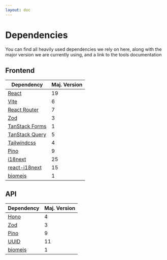 ```yaml
---
layout: doc
---
```


# Dependencies

You can find all heavily used dependencies we rely on here, along with the major version we are currently using, and a link to the tools documentation

## Frontend

| Dependency                                                    | Maj. Version  |
| ------------------------------------------------------------- | ------------- |
| [React](https://react.dev)                                    | 19            |
| [Vite](https://vite.dev)                                      | 6             |
| [React Router](https://reactrouter.com)                       | 7             |
| [Zod](https://zod.dev)                                        | 3             |
| [TanStack Forms](https://tanstack.com/form/latest)            | 1             |
| [TanStack Query](https://tanstack.com/query/latest)           | 5             |
| [Tailwindcss](https://tailwindcss.com)                        | 4             |
| [Pino](https://getpino.io)                                    | 9             |
| [i18next](https://www.i18next.com)                            | 25            |
| [react-i18next](https://react.i18next.com)                    | 15            |
| [biomejs](https://biomejs.dev)                                | 1             |


## API

| Dependency                                                    | Maj. Version  |
| ------------------------------------------------------------- | ------------- |
| [Hono](https://hono.dev)                                      | 4             |
| [Zod](https://zod.dev)                                        | 3             |
| [Pino](https://getpino.io)                                    | 9             |
| [UUID](https://github.com/uuidjs/uuid)                        | 11            |
| [biomejs](https://biomejs.dev)                                | 1             |

